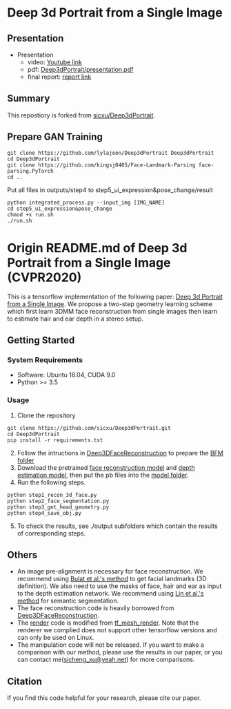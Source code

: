 # Deep 3d Portrait from a Single Image

## Presentation
- Presentation 
  - video: [Youtube link](https://youtu.be/t_XTpc22P8Y)
  - pdf: [Deep3dPortrait/presentation.pdf](https://github.com/lylajeon/Deep3dPortrait/blob/main/presentation.pdf)
  - final report: [report link](https://github.com/lylajeon/Deep3dPortrait/blob/main/Final_Report.pdf)

## Summary

This repostiory is forked from [sicxu/Deep3dPortrait](https://github.com/sicxu/Deep3dPortrait).

## Prepare GAN Training

```
git clone https://github.com/lylajeon/Deep3dPortrait Deep3dPortrait
cd Deep3dPortrait
git clone https://github.com/kingsj0405/Face-Landmark-Parsing face-parsing.PyTorch
cd ..
```
Put all files in outputs/step4 to step5_ui_expression&pose_change/result

```
python integrated_process.py --input_img [IMG_NAME]
cd step5_ui_expression&pose_change
chmod +x run.sh
./run.sh
```

# Origin README.md of Deep 3d Portrait from a Single Image (CVPR2020)
This is a tensorflow implementation of the following paper: [Deep 3d Portrait from a Single Image](https://arxiv.org/abs/2004.11598). We propose a two-step geometry learning scheme which first learn 3DMM face reconstruction from single images then learn to estimate hair and ear depth in a stereo setup.

## Getting Started
### System Requirements
- Software: Ubuntu 16.04, CUDA 9.0
- Python  >= 3.5
### Usage
1. Clone the repository
```
git clone https://github.com/sicxu/Deep3dPortrait.git
cd Deep3dPortrait
pip install -r requirements.txt
```
2. Follow the intructions in [Deep3DFaceReconstruction](https://github.com/microsoft/Deep3DFaceReconstruction) to prepare the [BFM folder](/BFM)
3. Download the pretrained [face reconstruction model](https://drive.google.com/file/d/1fPsvLKghlCK8rknb9GPiKwIq9HIqWWwV/view?usp=sharing) and [depth estimation model](https://drive.google.com/file/d/1QUSK4k6ZONOZWpph9GHW0VGAiKFggEU5/view?usp=sharing), then put the pb files into the [model folder](model).
4. Run the following steps.

```
python step1_recon_3d_face.py
python step2_face_segmentation.py
python step3_get_head_geometry.py
python step4_save_obj.py
```

5. To check the results, see ./output subfolders which contain the results of corresponding steps.
   
## Others
- An image pre-alignment is necessary for face reconstruction. We recommend using [Bulat et al.'s method](https://github.com/1adrianb/2D-and-3D-face-alignment) to get facial landmarks (3D definition). We also need to use the masks of face,  hair and ear as input to the depth estimation network. We recommend using [Lin et al.'s method](https://arxiv.org/pdf/1906.01342.pdf) for semantic segmentation.
- The face reconstruction code is heavily borrowed from [Deep3DFaceReconstruction](https://github.com/microsoft/Deep3DFaceReconstruction).
- The [render](utils/render) code is modified from [tf_mesh_render](https://github.com/google/tf_mesh_renderer/tree/ba27ea1798f6ee8d03ddbc52f42ab4241f9328bb). Note that the renderer we complied does not support other tensorflow versions and can only be used on Linux.
- The manipulation code will not be released. If you want to make a comparison with our method, please use the results in our paper, or you can contact me(sicheng_xu@yeah.net) for more comparisons.

## Citation
If you find this code helpful for your research, please cite our paper.
